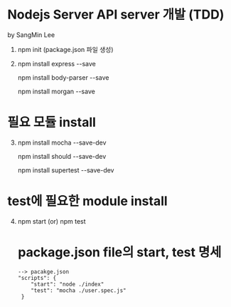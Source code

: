 Nodejs Server API server 개발 (TDD)
==================================
by SangMin Lee

1.  npm init (package.json 파일 생성)

2.  npm install express --save

    npm install body-parser --save
    
    npm install morgan --save
    
# 필요 모듈 install

3.  npm install mocha --save-dev

    npm install should --save-dev
    
    npm install supertest --save-dev
    
    
# test에 필요한 module install

4.  npm start (or) npm test
    
    # package.json file의 start, test 명세 
    
        --> pacakge.json 
        "scripts": {
            "start": "node ./index"
            "test": "mocha ./user.spec.js"
         }
    
    

